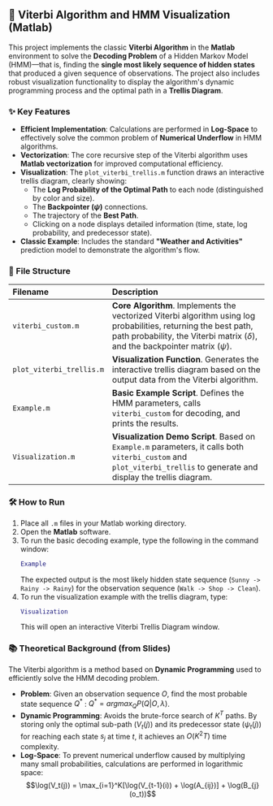 ## 📜 Viterbi Algorithm and HMM Visualization (Matlab)

This project implements the classic **Viterbi Algorithm** in the **Matlab** environment to solve the **Decoding Problem** of a Hidden Markov Model (HMM)—that is, finding the **single most likely sequence of hidden states** that produced a given sequence of observations. The project also includes robust visualization functionality to display the algorithm's dynamic programming process and the optimal path in a **Trellis Diagram**.

### ✨ Key Features

* **Efficient Implementation**: Calculations are performed in **Log-Space** to effectively solve the common problem of **Numerical Underflow** in HMM algorithms.
* **Vectorization**: The core recursive step of the Viterbi algorithm uses **Matlab vectorization** for improved computational efficiency.
* **Visualization**: The `plot_viterbi_trellis.m` function draws an interactive trellis diagram, clearly showing:
    * The **Log Probability of the Optimal Path** to each node (distinguished by color and size).
    * The **Backpointer ($\psi$)** connections.
    * The trajectory of the **Best Path**.
    * Clicking on a node displays detailed information (time, state, log probability, and predecessor state).
* **Classic Example**: Includes the standard **"Weather and Activities"** prediction model to demonstrate the algorithm's flow.

### 📁 File Structure

| Filename | Description |
| :--- | :--- |
| `viterbi_custom.m` | **Core Algorithm**. Implements the vectorized Viterbi algorithm using log probabilities, returning the best path, path probability, the Viterbi matrix ($\delta$), and the backpointer matrix ($\psi$). |
| `plot_viterbi_trellis.m` | **Visualization Function**. Generates the interactive trellis diagram based on the output data from the Viterbi algorithm. |
| `Example.m` | **Basic Example Script**. Defines the HMM parameters, calls `viterbi_custom` for decoding, and prints the results. |
| `Visualization.m` | **Visualization Demo Script**. Based on `Example.m` parameters, it calls both `viterbi_custom` and `plot_viterbi_trellis` to generate and display the trellis diagram. |

### 🛠️ How to Run

1.  Place all `.m` files in your Matlab working directory.
2.  Open the **Matlab** software.
3.  To run the basic decoding example, type the following in the command window:
    ```matlab
    Example
    ```
    The expected output is the most likely hidden state sequence (`Sunny -> Rainy -> Rainy`) for the observation sequence (`Walk -> Shop -> Clean`).
4.  To run the visualization example with the trellis diagram, type:
    ```matlab
    Visualization
    ```
    This will open an interactive Viterbi Trellis Diagram window.

### 📚 Theoretical Background (from Slides)

The Viterbi algorithm is a method based on **Dynamic Programming** used to efficiently solve the HMM decoding problem.

* **Problem**: Given an observation sequence $O$, find the most probable state sequence $Q^{*}$ : $Q^{*}=argmax_{Q}P(Q|O,\lambda)$.
* **Dynamic Programming**: Avoids the brute-force search of $K^T$ paths. By storing only the optimal sub-path ($V_t(j)$) and its predecessor state ($\psi_t(j)$) for reaching each state $s_j$ at time $t$, it achieves an $O(K^2T)$ time complexity.
* **Log-Space**: To prevent numerical underflow caused by multiplying many small probabilities, calculations are performed in logarithmic space:
    $$\log(V_t(j)) = \max_{i=1}^K[\log(V_{t-1}(i)) + \log(A_{ij})] + \log(B_{j}(o_t))$$
